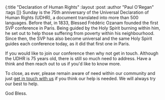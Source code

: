 {:title "Declaration of Human Rights"
 :layout :post
 :author "Paul O'Regan"
 :tags []}
Sunday is the 75th anniversary of the Universal Declaration of Human Rights (UDHR), a document translated into more than 500 languages. Before that, in 1833, Blessed Frédéric Ozanam founded the first SVP conference in Paris. Being guided by the Holy Spirit burning within him, he set out to help those suffering from poverty within his neighbourhood. Since then, the SVP has also become universal and the same Holy Spirit guides each conference today, as it did that first one in Paris.

If you would like to join our conference then why not get in touch. Although the UDHR is 75 years old, there is still so much need to address. Have a think and then reach out to us if you'd like to know more.

To close, as ever, please remain aware of need within our community and just [get in touch with us](../../pages-output/contact/) if you think our help is needed. We will always try our best to help.

God Bless.
